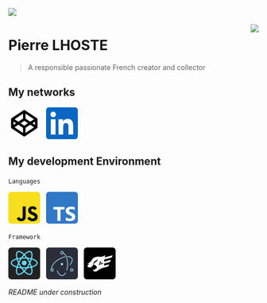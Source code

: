 
![](https://media.discordapp.net/attachments/822787638615474176/1126534899021652038/wallpaper.jpg?width=4000&height=1000)

<img src="https://github-readme-stats.vercel.app/api?username=pierre-lhoste&show_icons=true&bg_color=DEG,690690,2f035a&hide_border=true&text_color=ffffffaa&title_color=fff&icon_color=fff&border_radius=6)" align="right">

# Pierre LHOSTE
> A responsible passionate French creator and collector

## My networks

[<img src="./icons/social/codepen.svg" width="64" height="64">](https://codepen.io/vingt-douze/)   [<img src="./icons/social/linkedin.svg" width="64" height="64">](https://www.linkedin.com/in/pierre-lhoste/)

## My development Environment

`Languages`

[<img src="./icons/languages/javascript.svg" width="64" height="64">]()   [<img src="./icons/languages/typescript.svg" width="64" height="64">]()

`Framework`

[<img src="./icons/framework/react.svg" width="64" title="electron" height="64">]()   [<img src="./icons/framework/electron.svg" width="64" height="64">]()   [<img src="./icons/framework/fastify.svg" width="64" height="64">]()

*README under construction*